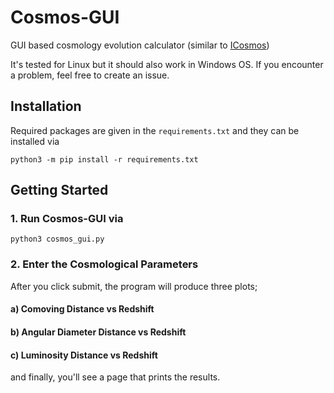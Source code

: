 # Cosmos-GUI

GUI based cosmology evolution calculator (similar to [ICosmos](http://www.icosmos.co.uk/index.html))

It's tested for Linux but it should also work in Windows OS. If you encounter a problem, feel free to create an issue.

## Installation

Required packages are given in the `requirements.txt` and they can be installed via

    python3 -m pip install -r requirements.txt

## Getting Started

### 1. Run Cosmos-GUI via

    python3 cosmos_gui.py

### 2. Enter the Cosmological Parameters


After you click submit, the program will produce three plots;

#### a) Comoving Distance vs Redshift


#### b) Angular Diameter Distance vs Redshift


#### c) Luminosity Distance vs Redshift

and finally, you'll see a page that prints the results.

